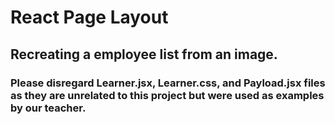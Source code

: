 # React Page Layout

##  Recreating a employee list from an image.

### Please disregard Learner.jsx, Learner.css, and Payload.jsx files as they are unrelated to this project but were used as examples by our teacher. 